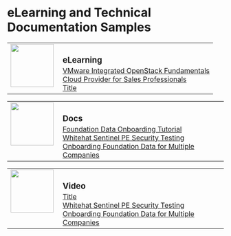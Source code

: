 <style>

table, td, th {
    border: 0px;
}

table {
    border-collapse: collapse;
    width: 100%;
}

td {
    height: 100px;
    vertical-align: top;
}

h3 {
	margin-bottom: 3px;
	}

</style>

# eLearning and Technical Documentation Samples

<table>
<tr>
<td style="width:105px">
<img src="https://jamespwagner.github.io/images/lightbulb2.png" height="100" width="100">
</td>
<td><h3>eLearning</h3>
<a href="https://jamespwagner.github.io/OpenStack/story_html5.html" target="_blank">VMware Integrated OpenStack Fundamentals</a><br> 
<a href="https://jamespwagner.github.io/Cloud_Provider/story_html5.html" target="_blank">Cloud Provider for Sales Professionals</a><br> 
<a href="URL" target="_blank">Title</a>
</td>
</tr>
</table>

<table>
<tr>
<td style="width:105px">
<img src="https://jamespwagner.github.io/images/book.png" height="100" width="100">
</td>
<td><h3>Docs</h3>
<a href="https://docs.bmc.com/docs/display/itsm90/Foundation+data+onboarding+videos+and+tutorial" target="_blank">Foundation Data Onboarding Tutorial</a><br> 
<a href="https://docs.bmc.com/docs/display/public/ars9000/WhiteHat+Sentinel+PE+security+penetration+testing" target="_blank">Whitehat Sentinel PE Security Testing</a><br> 
<a href="https://docs.bmc.com/docs/display/itsm81/Loading+Foundation+data+for+multiple+companies" target="_blank">Onboarding Foundation Data for Multiple Companies</a>
</td>
</tr>
</table>

<table>
<tr>
<td style="width:105px">
<img src="https://jamespwagner.github.io/images/video.png" height="100" width="100">
</td>
<td><h3>Video</h3>
<a href="URL" target="_blank">Title</a><br> 
<a href="https://docs.bmc.com/docs/display/public/ars9000/WhiteHat+Sentinel+PE+security+penetration+testing" target="_blank">Whitehat Sentinel PE Security Testing</a><br> 
<a href="https://docs.bmc.com/docs/display/itsm81/Loading+Foundation+data+for+multiple+companies" target="_blank">Onboarding Foundation Data for Multiple Companies</a>
</td>
</tr>
</table>
